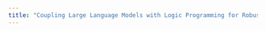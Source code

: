 ```yaml
---
title: "Coupling Large Language Models with Logic Programming for Robust and General Reasoning from Text"
---
```

